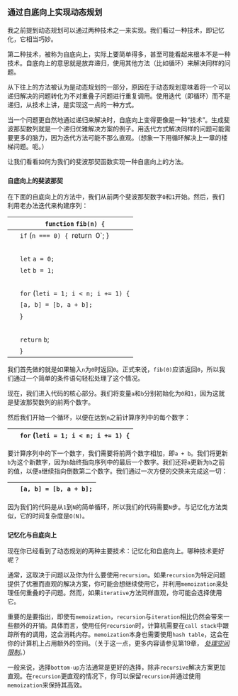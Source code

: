 ## `通过自底向上实现动态规划`

我之前提到动态规划可以通过两种技术之一来实现。我们看过一种技术，即记忆化，它相当巧妙。

第二种技术，被称为自底向上，实际上要简单得多，甚至可能看起来根本不是一种技术。自底向上的意思就是放弃递归，使用其他方法（比如循环）来解决同样的问题。

从下往上的方法被认为是动态规划的一部分，原因在于动态规划意味着将一个可以递归解决的问题转化为不对重叠子问题进行重复调用。使用迭代（即循环）而不是递归，从技术上讲，是实现这一点的一种方式。

当一个问题更自然地通过递归来解决时，自底向上变得更像是一种“技术”。生成斐波那契数列就是一个递归优雅解决方案的例子。用迭代方式解决同样的问题可能需要更多的脑力，因为迭代方法可能不那么直观。（想象一下用循环解决上一章的楼梯问题。呃。）

让我们看看如何为我们的斐波那契函数实现一种自底向上的方法。

### `自底向上的斐波那契`

在下面的自底向上的方法中，我们从前两个斐波那契数字`0`和`1`开始。然后，我们利用老办法迭代来构建序列：

| ​  | ​`function`​ `fib(n) {` |
| --- | --- |
| ​  | ​`if`​ (`n === 0) { ​`return`​ `0`; } |
| ​  |  |
| ​  | ​`let`​ `a = 0;` |
| ​  | ​`let`​ `b = 1;` |
| ​  |  |
| ​  | ​`for`​ (`let`​ `i = 1; i < n; i += 1) {` |
| ​  | `[a, b] = [b, a + b];` |
| ​  | } |
| ​  |  |
| ​  | ​`return`​ `b`; |
| ​  | } |

我们首先做的就是如果输入`n`为`0`时返回`0`。正式来说，`fib(0)`应该返回`0`，所以我们通过一个简单的条件语句轻松处理了这个情况。

现在，我们进入代码的核心部分。我们将变量`a`和`b`分别初始化为`0`和`1`，因为这就是斐波那契数列的前两个数字。

然后我们开始一个循环，以便在达到`n`之前计算序列中的每个数字：

| ​  | ​`for`​ (`let`​ `i = 1; i < n; i += 1) {` |
| --- | --- |

要计算序列中的下一个数字，我们需要将前两个数字相加，即`a + b`。我们将更新`b`为这个新数字，因为`b`始终指向序列中的最后一个数字。我们还将`a`更新为`b`之前的值，以便`a`继续指向倒数第二个数字。我们通过一次方便的交换来完成这一切：

| ​  | `[a, b] = [b, a + b];` |
| --- | --- |

因为我们的代码是从`1`到`N`的简单循环，所以我们的代码需要`N`步。与记忆化方法类似，它的时间复杂度是`O(N)`。

### `记忆化与自底向上`

现在你已经看到了动态规划的两种主要技术：记忆化和自底向上。哪种技术更好呢？

通常，这取决于问题以及你为什么要使用`recursion`。如果`recursion`为特定问题提供了优雅而直观的解决方案，你可能会想继续使用它，并利用`memoization`来处理任何重叠的子问题。然而，如果`iterative`方法同样直观，你可能会选择使用它。

重要的是要指出，即使有`memoization`，`recursion`与`iteration`相比仍然会带来一些额外的开销。具体而言，使用任何`recursion`时，计算机需要在`call stack`中跟踪所有的调用，这会消耗内存。`memoization`本身也需要使用`hash table`，这会在你的计算机上占用额外的空间。（关于这一点，更多内容请参见第19章， [*处理空间限制*](f_0189.xhtml#chp.dealing_with_space_constraints)。）

一般来说，选择`bottom-up`方法通常是更好的选择，除非`recursive`解决方案更加直观。在`recursion`更直观的情况下，你可以保留`recursion`并通过使用`memoization`来保持其高效。
